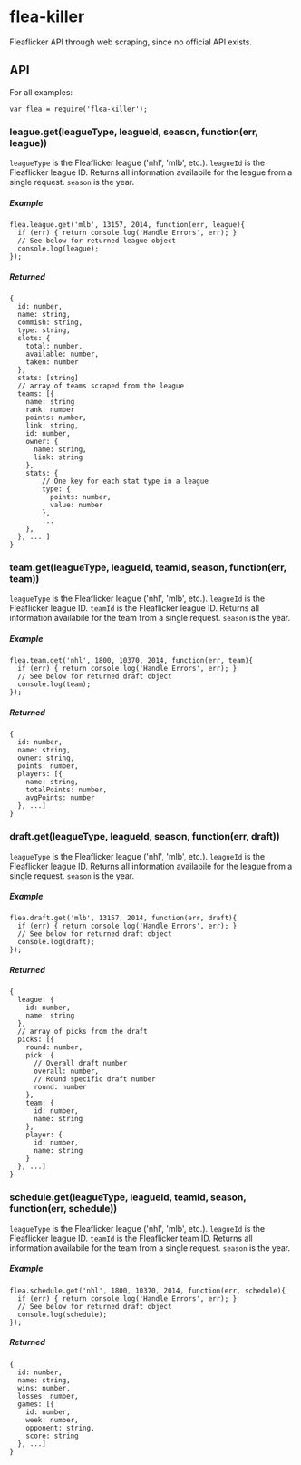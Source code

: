 # flea-killer

Fleaflicker API through web scraping, since no official API exists.

## API

For all examples:
```
var flea = require('flea-killer');
```

### league.get(leagueType, leagueId, season, function(err, league))

```leagueType``` is the Fleaflicker league ('nhl', 'mlb', etc.).
```leagueId``` is the Fleaflicker league ID. Returns
all information availabile for the league from a single request.
```season``` is the year.

##### Example

```
flea.league.get('mlb', 13157, 2014, function(err, league){
  if (err) { return console.log('Handle Errors', err); }
  // See below for returned league object
  console.log(league);
});
```

##### Returned
```
{
  id: number,
  name: string,
  commish: string,
  type: string,
  slots: {
    total: number,
    available: number,
    taken: number
  },
  stats: [string]
  // array of teams scraped from the league
  teams: [{
    name: string
    rank: number
    points: number,
    link: string,
    id: number,
    owner: {
      name: string,
      link: string
    },
    stats: {
        // One key for each stat type in a league
        type: {
          points: number,
          value: number
        },
        ...
    },
  }, ... ]
}
```
### team.get(leagueType, leagueId, teamId, season, function(err, team))

```leagueType``` is the Fleaflicker league ('nhl', 'mlb', etc.).
```leagueId``` is the Fleaflicker league ID.
```teamId``` is the Fleaflicker league ID. Returns
all information availabile for the team from a single request.
```season``` is the year.


##### Example

```
flea.team.get('nhl', 1800, 10370, 2014, function(err, team){
  if (err) { return console.log('Handle Errors', err); }
  // See below for returned draft object
  console.log(team);
});
```

##### Returned

```
{
  id: number,
  name: string,
  owner: string,
  points: number,
  players: [{
    name: string,
    totalPoints: number,
    avgPoints: number
  }, ...]
}
```

### draft.get(leagueType, leagueId, season, function(err, draft))

```leagueType``` is the Fleaflicker league ('nhl', 'mlb', etc.).
```leagueId``` is the Fleaflicker league ID. Returns
all information availabile for the league from a single request.
```season``` is the year.

##### Example

```
flea.draft.get('mlb', 13157, 2014, function(err, draft){
  if (err) { return console.log('Handle Errors', err); }
  // See below for returned draft object
  console.log(draft);
});
```

##### Returned

```
{
  league: {
    id: number,
    name: string
  },
  // array of picks from the draft
  picks: [{
    round: number,
    pick: {
      // Overall draft number
      overall: number,
      // Round specific draft number
      round: number
    },
    team: {
      id: number,
      name: string
    },
    player: {
      id: number,
      name: string
    }
  }, ...]
}
```

### schedule.get(leagueType, leagueId, teamId, season, function(err, schedule))

```leagueType``` is the Fleaflicker league ('nhl', 'mlb', etc.).
```leagueId``` is the Fleaflicker league ID.
```teamId``` is the Fleaflicker team ID. Returns all information availabile for the team from a single request.
```season``` is the year.


##### Example

```
flea.schedule.get('nhl', 1800, 10370, 2014, function(err, schedule){
  if (err) { return console.log('Handle Errors', err); }
  // See below for returned draft object
  console.log(schedule);
});
```

##### Returned

```
{
  id: number,
  name: string,
  wins: number,
  losses: number,
  games: [{
    id: number,
    week: number,
    opponent: string,
    score: string
  }, ...]
}
```
